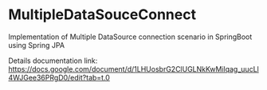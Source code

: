 # MultipleDataSouceConnect
Implementation of Multiple DataSource connection scenario in SpringBoot using Spring JPA

Details documentation link: https://docs.google.com/document/d/1LHUosbrG2ClUGLNkKwMilqag_uucLl4WJGee36PRgD0/edit?tab=t.0
